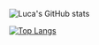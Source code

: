 ![Luca's GitHub stats](https://github-readme-stats.vercel.app/api?username=luca-sordetti&count_private=true&theme=react)

[![Top Langs](https://github-readme-stats.vercel.app/api/top-langs/?username=luca-sordetti&theme=react)](https://github.com/anuraghazra/github-readme-stats)


<!--
**Luca-Sordetti/luca-sordetti** is a ✨ _special_ ✨ repository because its `README.md` (this file) appears on your GitHub profile.

Here are some ideas to get you started:

- 🔭 I’m currently working on ...
- 🌱 I’m currently learning ...
- 👯 I’m looking to collaborate on ...
- 🤔 I’m looking for help with ...
- 💬 Ask me about ...
- 📫 How to reach me: ...
- 😄 Pronouns: ...
- ⚡ Fun fact: ...
-->
